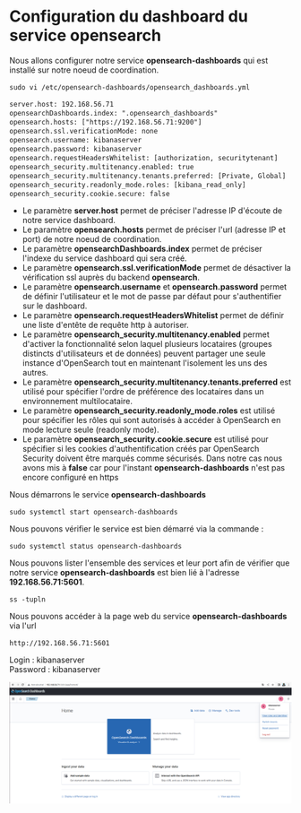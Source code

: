 # Configuration du dashboard du service opensearch

Nous allons configurer notre service **opensearch-dashboards** qui est installé sur notre noeud de coordination.

```
sudo vi /etc/opensearch-dashboards/opensearch_dashboards.yml
```

```
server.host: 192.168.56.71
opensearchDashboards.index: ".opensearch_dashboards"
opensearch.hosts: ["https://192.168.56.71:9200"]
opensearch.ssl.verificationMode: none
opensearch.username: kibanaserver
opensearch.password: kibanaserver
opensearch.requestHeadersWhitelist: [authorization, securitytenant]
opensearch_security.multitenancy.enabled: true
opensearch_security.multitenancy.tenants.preferred: [Private, Global]
opensearch_security.readonly_mode.roles: [kibana_read_only]
opensearch_security.cookie.secure: false
```

- Le paramètre **server.host** permet de préciser l'adresse IP d'écoute de notre service dashboard.
- Le paramètre **opensearch.hosts** permet de préciser l'url (adresse IP et port) de notre noeud de coordination. <br>
- Le paramètre **opensearchDashboards.index** permet de préciser l'indexe du service dashboard qui sera créé. <br>
- Le paramètre **opensearch.ssl.verificationMode** permet de désactiver la vérification ssl auprès du backend **opensearch**.
- Le paramètre **opensearch.username** et **opensearch.password** permet de définir l'utilisateur et le mot de passe par défaut pour s'authentifier sur le dashboard.
- Le paramètre **opensearch.requestHeadersWhitelist** permet de définir une liste d'entête de requête http à autoriser.
- Le paramètre **opensearch_security.multitenancy.enabled** permet d'activer la fonctionnalité selon laquel plusieurs locataires (groupes distincts d'utilisateurs et de données) peuvent partager une seule instance d'OpenSearch tout en maintenant l'isolement les uns des autres. 
- Le paramètre **opensearch_security.multitenancy.tenants.preferred** est utilisé pour spécifier l'ordre de préférence des locataires dans un environnement multilocataire. 
- Le paramètre **opensearch_security.readonly_mode.roles** est utilisé pour spécifier les rôles qui sont autorisés à accéder à OpenSearch en mode lecture seule (readonly mode).
- Le paramètre **opensearch_security.cookie.secure** est utilisé pour spécifier si les cookies d'authentification créés par OpenSearch Security doivent être marqués comme sécurisés. Dans notre cas nous avons mis à **false** car pour l'instant **opensearch-dashboards** n'est pas encore configuré en https


Nous démarrons le service **opensearch-dashboards**

```
sudo systemctl start opensearch-dashboards
```

Nous pouvons vérifier le service est bien démarré via la commande :

```
sudo systemctl status opensearch-dashboards
```

Nous pouvons lister l'ensemble des services et leur port afin de vérifier que notre service **opensearch-dashboards** est bien lié à l'adresse **192.168.56.71:5601**.

```
ss -tupln
```

Nous pouvons accéder à la page web du service **opensearch-dashboards** via l'url 

```
http://192.168.56.71:5601
```

Login : kibanaserver <br>
Password : kibanaserver

![opensearch-dashboard.png](../images/opensearch-dashboard.png)
